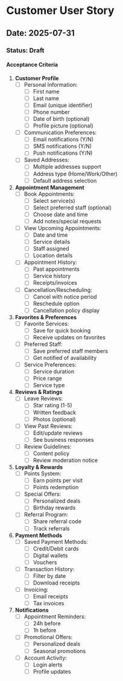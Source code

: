 # Customer User Story

## Date: 2025-07-31

### Status: Draft

#### Acceptance Criteria

1. **Customer Profile**
   - [ ] Personal Information:
     - [ ] First name
     - [ ] Last name
     - [ ] Email (unique identifier)
     - [ ] Phone number
     - [ ] Date of birth (optional)
     - [ ] Profile picture (optional)
   - [ ] Communication Preferences:
     - [ ] Email notifications (Y/N)
     - [ ] SMS notifications (Y/N)
     - [ ] Push notifications (Y/N)
   - [ ] Saved Addresses:
     - [ ] Multiple addresses support
     - [ ] Address type (Home/Work/Other)
     - [ ] Default address selection

2. **Appointment Management**
   - [ ] Book Appointments:
     - [ ] Select service(s)
     - [ ] Select preferred staff (optional)
     - [ ] Choose date and time
     - [ ] Add notes/special requests
   - [ ] View Upcoming Appointments:
     - [ ] Date and time
     - [ ] Service details
     - [ ] Staff assigned
     - [ ] Location details
   - [ ] Appointment History:
     - [ ] Past appointments
     - [ ] Service history
     - [ ] Receipts/invoices
   - [ ] Cancellation/Rescheduling:
     - [ ] Cancel with notice period
     - [ ] Reschedule option
     - [ ] Cancellation policy display

3. **Favorites & Preferences**
   - [ ] Favorite Services:
     - [ ] Save for quick booking
     - [ ] Receive updates on favorites
   - [ ] Preferred Staff:
     - [ ] Save preferred staff members
     - [ ] Get notified of availability
   - [ ] Service Preferences:
     - [ ] Service duration
     - [ ] Price range
     - [ ] Service type

4. **Reviews & Ratings**
   - [ ] Leave Reviews:
     - [ ] Star rating (1-5)
     - [ ] Written feedback
     - [ ] Photos (optional)
   - [ ] View Past Reviews:
     - [ ] Edit/update reviews
     - [ ] See business responses
   - [ ] Review Guidelines:
     - [ ] Content policy
     - [ ] Review moderation notice

5. **Loyalty & Rewards**
   - [ ] Points System:
     - [ ] Earn points per visit
     - [ ] Points redemption
   - [ ] Special Offers:
     - [ ] Personalized deals
     - [ ] Birthday rewards
   - [ ] Referral Program:
     - [ ] Share referral code
     - [ ] Track referrals

6. **Payment Methods**
   - [ ] Saved Payment Methods:
     - [ ] Credit/Debit cards
     - [ ] Digital wallets
     - [ ] Vouchers
   - [ ] Transaction History:
     - [ ] Filter by date
     - [ ] Download receipts
   - [ ] Invoicing:
     - [ ] Email receipts
     - [ ] Tax invoices

7. **Notifications**
   - [ ] Appointment Reminders:
     - [ ] 24h before
     - [ ] 1h before
   - [ ] Promotional Offers:
     - [ ] Personalized deals
     - [ ] Seasonal promotions
   - [ ] Account Activity:
     - [ ] Login alerts
     - [ ] Profile updates
